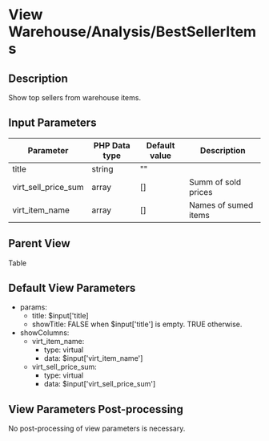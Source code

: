 # View Warehouse/Analysis/BestSellerItems

## Description

Show top sellers from warehouse items.

## Input Parameters

| Parameter           | PHP Data type | Default value | Description          |
| ------------------- | ------------- | ------------- | -------------------- |
| title               | string        | ""            |                      |
| virt_sell_price_sum | array         | []            | Summ of sold prices  |
| virt_item_name      | array         | []            | Names of sumed items |

## Parent View

Table

## Default View Parameters

* params:
  * title: $input['title]
  * showTitle: FALSE when $input['title'] is empty. TRUE otherwise.
* showColumns:
  * virt_item_name:
    * type: virtual
    * data: $input['virt_item_name']
  * virt_sell_price_sum:
    * type: virtual
    * data: $input['virt_sell_price_sum']

## View Parameters Post-processing

No post-processing of view parameters is necessary.
